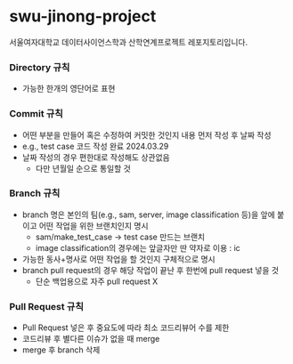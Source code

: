 # swu-jinong-project
서울여자대학교 데이터사이언스학과 산학연계프로젝트 레포지토리입니다.

### Directory 규칙
- 가능한 한개의 영단어로 표현

### Commit 규칙
- 어떤 부분을 만들어 혹은 수정하여 커밋한 것인지 내용 먼저 작성 후 날짜 작성
- e.g., test case 코드 작성 완료 2024.03.29
- 날짜 작성의 경우 편한대로 작성해도 상관없음
  - 다만 년월일 순으로 통일할 것

### Branch 규칙
- branch 명은 본인의 팀(e.g., sam, server, image classification 등)을 앞에 붙이고 어떤 작업을 위한 브랜치인지 명시
  - sam/make_test_case -> test case 만드는 브랜치
  - image classification의 경우에는 앞글자만 딴 약자로 이용 : ic
- 가능한 동사+명사로 어떤 작업을 할 것인지 구체적으로 명시
- branch pull request의 경우 해당 작업이 끝난 후 한번에 pull request 넣을 것
  - 단순 백업용으로 자주 pull request X

### Pull Request 규칙
- Pull Request 넣은 후 중요도에 따라 최소 코드리뷰어 수를 제한
- 코드리뷰 후 별다른 이슈가 없을 때 merge
- merge 후 branch 삭제
